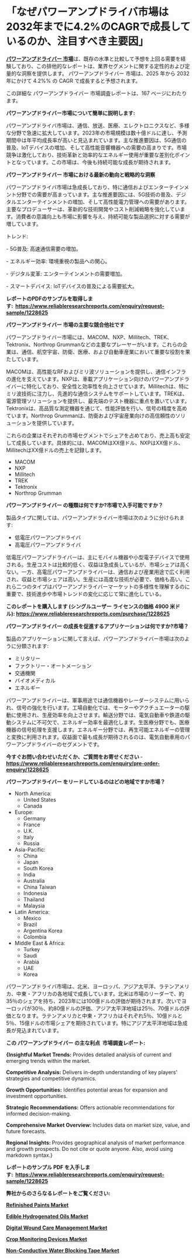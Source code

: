 <p><h1>「なぜパワーアンプドライバ市場は2032年までに4.2%のCAGRで成長しているのか、注目すべき主要因」</h1></p><p data-sourcepos="1:1-1:157"><strong><a href="https://www.reliableresearchreports.com/power-amplifier-driver-r1228625?utm_campaign=110&utm_medium=36&utm_source=Github&utm_content=ia&utm_term=14012025&utm_id=power-amplifier-driver">パワーアンプドライバー 市場</a></strong>は、既存の水準と比較して予想を上回る需要を経験しており、この排他的なレポートは、業界セグメントに関する定性的および定量的な洞察を提供します。 パワーアンプドライバー 市場は、2025 年から 2032 年にかけて 4.2%% の CAGR で成長すると予想されます。</p>
<p data-sourcepos="3:1-3:50">この詳細な パワーアンプドライバー 市場調査レポートは、167 ページにわたります。</p>
<p><strong>パワーアンプドライバー市場について簡単に説明します:</strong></p>
<p><p>パワーアンプドライバ市場は、通信、放送、医療、エレクトロニクスなど、多様な分野で急速に拡大しています。2023年の市場規模は数十億ドルに達し、予測期間中は年平均成長率が高いと見込まれています。主な推進要因は、5G通信の普及、IoTデバイスの増加、そして高性能音響機器への需要の高まりです。市場競争は激化しており、技術革新と効率的なエネルギー使用が重要な差別化ポイントとなっています。この市場は、今後も持続可能な成長が期待されます。</p></p>
<p><strong>パワーアンプドライバー 市場における最新の動向と戦略的な洞察</strong></p>
<p><p>パワーアンプドライバ市場は急成長しており、特に通信およびエンターテインメント分野での需要が高まっています。主な推進要因には、5G技術の普及、デジタルエンターテインメントの増加、そして高性能電力管理への需要があります。主要なプロデューサーは、革新的な技術開発やコスト削減戦略を強化しています。消費者の意識向上も市場に影響を与え、持続可能な製品選択に対する需要が増しています。</p><p>トレンド:</p><p>- 5G普及: 高速通信需要の増加。</p><p>- エネルギー効率: 環境重視の製品への関心。</p><p>- デジタル変革: エンターテインメントの需要増加。</p><p>- スマートデバイス: IoTデバイスの普及による需要拡大。</p></p>
<p><strong>レポートのPDFのサンプルを取得します</strong><strong>:&nbsp;&nbsp;<a href="https://www.reliableresearchreports.com/enquiry/request-sample/1228625?utm_campaign=110&utm_medium=36&utm_source=Github&utm_content=ia&utm_term=14012025&utm_id=power-amplifier-driver">https://www.reliableresearchreports.com/enquiry/request-sample/1228625</a></strong></p>
<p><strong>パワーアンプドライバー 市場の主要な競合他社です</strong></p>
<p><p>パワーアンプドライバー市場には、MACOM、NXP、Millitech、TREK、Tektronix、Northrop Grummanなどの主要なプレーヤーがいます。これらの企業は、通信、航空宇宙、防衛、医療、および自動車産業において重要な役割を果たしています。</p><p>MACOMは、高性能なRFおよびミリ波ソリューションを提供し、通信インフラの進化を支えています。NXPは、車載アプリケーション向けのパワーアンプドライバーに特化しており、安全性と効率性を向上させています。Millitechは、特にミリ波技術に注力し、先進的な通信システムをサポートしています。TREKは、電源管理ソリューションを提供し、最先端のテスト機器に重点を置いています。Tektronixは、高品質な測定機器を通じて、性能評価を行い、信号の精度を高めています。Northrop Grummanは、防衛および宇宙産業向けの高信頼性のソリューションを提供しています。</p><p>これらの企業はそれぞれの市場セグメントでシェアを占めており、売上高も安定して成長しています。具体的には、MACOMはXX億ドル、NXPはXX億ドル、MillitechはXX億ドルの売上を記録します。</p></p>
<p><ul><li>MACOM</li><li>NXP</li><li>Millitech</li><li>TREK</li><li>Tektronix</li><li>Northrop Grumman</li></ul></p>
<p><strong>パワーアンプドライバー の種類は何ですか?市場で入手可能ですか？</strong></p>
<p>製品タイプに関しては、パワーアンプドライバー市場は次のように分けられます:</p>
<p><ul><li>低電圧パワーアンプドライバ</li><li>高電圧パワーアンプドライバ</li></ul></p>
<p><p>低電圧パワーアンプドライバーは、主にモバイル機器や小型電子デバイスで使用される。生産コストは比較的低く、収益は急成長しているが、市場シェアは高くない。一方、高電圧パワーアンプドライバーは、通信および産業用途で広く利用され、収益と市場シェアは高い。生産には高度な技術が必要で、価格も高い。これら二つのタイプはパワーアンプドライバーマーケットの多様性を理解するのに重要で、技術進歩や市場トレンドの変化に応じて常に進化している。</p></p>
<p><strong>このレポートを購入します (シングルユーザー ライセンスの価格 4900 米ドル):&nbsp;<a href="https://www.reliableresearchreports.com/purchase/1228625?utm_campaign=110&utm_medium=36&utm_source=Github&utm_content=ia&utm_term=14012025&utm_id=power-amplifier-driver">https://www.reliableresearchreports.com/purchase/1228625</a></strong></p>
<p><strong>パワーアンプドライバー の成長を促進するアプリケーションは何ですか?市場？</strong></p>
<p>製品のアプリケーションに関して言えば、パワーアンプドライバー市場は次のように分類されます:</p>
<p><ul><li>ミリタリー</li><li>ファクトリー・オートメーション</li><li>交通機関</li><li>バイオメディカル</li><li>エネルギー</li></ul></p>
<p><p>パワーアンプドライバーは、軍事用途では通信機器やレーダーシステムに用いられ、信号の強化を行います。工場自動化では、モーターやアクチュエーターの駆動に使用され、生産効率を向上させます。輸送分野では、電気自動車や鉄道の駆動システムに不可欠で、エネルギー効率を最適化します。生医療分野でも、医療機器の信号処理を支援します。エネルギー分野では、再生可能エネルギーの管理と変換に利用されます。収益面で最も成長が期待されるのは、電気自動車用のパワーアンプドライバーのセグメントです。</p></p>
<p><strong>今すぐお問い合わせいただくか、ご質問をお寄せください</strong><strong>&nbsp;</strong>-<strong><a href="https://www.reliableresearchreports.com/enquiry/pre-order-enquiry/1228625?utm_campaign=110&utm_medium=36&utm_source=Github&utm_content=ia&utm_term=14012025&utm_id=power-amplifier-driver">https://www.reliableresearchreports.com/enquiry/pre-order-enquiry/1228625</a></strong></p>
<p><strong>パワーアンプドライバー をリードしているのはどの地域ですか市場？</strong></p>
<p><ul>
    <li>
        North America:
        <ul>
            <li>United States</li>
            <li>Canada</li>
        </ul>
    </li>
    <li>
        Europe:
        <ul>
            <li>Germany</li>
            <li>France</li>
            <li>U.K.</li>
            <li>Italy</li>
            <li>Russia</li>
        </ul>
    </li>
    <li>
        Asia-Pacific:
        <ul>
            <li>China</li>
            <li>Japan</li>
            <li>South Korea</li>
            <li>India</li>
            <li>Australia</li>
            <li>China Taiwan</li>
            <li>Indonesia</li>
            <li>Thailand</li>
            <li>Malaysia</li>
        </ul>
    </li>
    <li>
        Latin America:
        <ul>
            <li>Mexico</li>
            <li>Brazil</li>
            <li>Argentina Korea</li>
            <li>Colombia</li>
        </ul>
    </li>
    <li>
        Middle East & Africa:
        <ul>
            <li>Turkey</li>
            <li>Saudi</li>
            <li>Arabia</li>
            <li>UAE</li>
            <li>Korea</li>
        </ul>
    </li>
    </ul></p>
<p><p>パワーアンプドライバ市場は、北米、ヨーロッパ、アジア太平洋、ラテンアメリカ、中東・アフリカの各地域で成長しています。北米は市場のリーダーで、約35％のシェアを持ち、2023年には100億ドルの評価が期待されます。次いでヨーロッパが30％、約80億ドルの評価、アジア太平洋地域は25％、70億ドルの評価となります。ラテンアメリカと中東・アフリカはそれぞれ5％、10億ドルと5％、15億ドルの市場シェアを期待されています。特にアジア太平洋地域は急成長が見込まれています。</p></p>
<p><strong>この パワーアンプドライバー の主な利点&nbsp; 市場調査レポート:</strong></p>
<p><strong>{Insightful Market Trends:</strong> Provides detailed analysis of current and emerging trends within the market.</p>
<p><strong>Competitive Analysis:</strong> Delivers in-depth understanding of key players' strategies and competitive dynamics.</p>
<p><strong>Growth Opportunities:</strong> Identifies potential areas for expansion and investment opportunities.</p>
<p><strong>Strategic Recommendations:</strong> Offers actionable recommendations for informed decision-making.</p>
<p><strong>Comprehensive Market Overview: </strong>Includes data on market size, value, and future forecasts.</p>
<p><strong>Regional Insights: </strong>Provides geographical analysis of market performance and growth prospects. Do not cite or quote anyone. Also, avoid using markdown syntax.}</p>
<p><strong>レポートのサンプル PDF を入手します:&nbsp;</strong><strong>&nbsp;<a href="https://www.reliableresearchreports.com/enquiry/request-sample/1228625?utm_campaign=110&utm_medium=36&utm_source=Github&utm_content=ia&utm_term=14012025&utm_id=power-amplifier-driver">https://www.reliableresearchreports.com/enquiry/request-sample/1228625</a></strong></p>
<p></p>
<p></p>
<p></p>
<p></p>
<p><strong>弊社からのさらなるレポートをご覧ください:</strong></p>
<p><strong><p><a href="https://github.com/NarcisoFerry/Market-Research-Report-List-1/blob/main/refinished-paints-market.md?utm_campaign=110&utm_medium=36&utm_source=Github&utm_content=ia&utm_term=14012025&utm_id=power-amplifier-driver">Refinished Paints Market</a></p><p><a href="https://github.com/tamiaknaub6/Market-Research-Report-List-1/blob/main/edible-hydrogenated-oils-market.md?utm_campaign=110&utm_medium=36&utm_source=Github&utm_content=ia&utm_term=14012025&utm_id=power-amplifier-driver">Edible Hydrogenated Oils Market</a></p><p><a href="https://github.com/mayabungard8092/Market-Research-Report-List-1/blob/main/digital-wound-care-management-market.md?utm_campaign=110&utm_medium=36&utm_source=Github&utm_content=ia&utm_term=14012025&utm_id=power-amplifier-driver">Digital Wound Care Management Market</a></p><p><a href="https://github.com/kathiestrine5ty/Market-Research-Report-List-1/blob/main/crop-monitoring-devices-market.md?utm_campaign=110&utm_medium=36&utm_source=Github&utm_content=ia&utm_term=14012025&utm_id=power-amplifier-driver">Crop Monitoring Devices Market</a></p><p><a href="https://github.com/FosterFahey91/Market-Research-Report-List-1/blob/main/non-conductive-water-blocking-tape-market.md?utm_campaign=110&utm_medium=36&utm_source=Github&utm_content=ia&utm_term=14012025&utm_id=power-amplifier-driver">Non-Conductive Water Blocking Tape Market</a></p></strong></p>